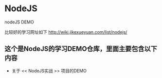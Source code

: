 # NodeJS

 nodeJS DEMO
 
 比较好的学习网址如下
 http://wiki.jikexueyuan.com/list/nodejs/
 
 
## 这个是NodeJS的学习DEMO仓库，里面主要包含以下内容

  - 关于 << NodeJS实战 >> 项目的DEMO
